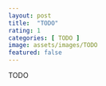 ```yaml
---
layout: post
title:  "TODO"
rating: 1
categories: [ TODO ]
image: assets/images/TODO
featured: false
---
```


TODO
